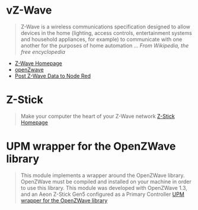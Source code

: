 # vZ-Wave

> Z-Wave is a wireless communications specification designed to allow devices in the home (lighting, access controls, entertainment systems and household appliances, for example) to communicate with one another for the purposes of home automation ... *From Wikipedia, the free encyclopedia*

- [Z-Wave Homepage](http://www.z-wave.com/)
- [openZwave](http://www.openzwave.com/)
- [Post Z-Wave Data to Node Red](https://www.ibm.com/developerworks/community/blogs/cee6c09c-a315-4b04-ad14-57d6a60fa8bb/entry/post_z_wave_data_to_node_red?lang=en)

# Z-Stick

> Make your computer the heart of your Z-Wave network [Z-Stick Homepage](http://aeotec.com/z-wave-usb-stick)

# UPM wrapper for the OpenZWave library

> This module implements a wrapper around the OpenZWave library. OpenZWave must be compiled and installed on your machine in order to use this library. This module was developed with OpenZWave 1.3, and an Aeon Z-Stick Gen5 configured as a Primary Controller [UPM wrapper for the OpenZWave library](https://software.intel.com/en-us/iot/hardware/sensors/upm-wrapper-for-the-openzwave-library)